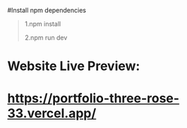 #Install npm dependencies
 >1.npm install
> 
 >2.npm run dev
 


# Website Live Preview:
# https://portfolio-three-rose-33.vercel.app/
